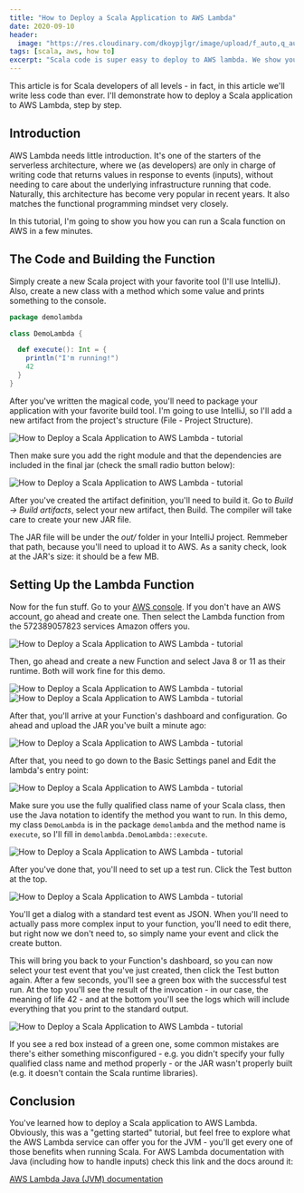 ```yaml
---
title: "How to Deploy a Scala Application to AWS Lambda"
date: 2020-09-10
header:
  image: "https://res.cloudinary.com/dkoypjlgr/image/upload/f_auto,q_auto:good,c_auto,w_1200,h_300,g_auto,fl_progressive/v1715952116/blog_cover_large_phe6ch.jpg"
tags: [scala, aws, how to]
excerpt: "Scala code is super easy to deploy to AWS lambda. We show you how in this step by step tutorial."
---
```


This article is for Scala developers of all levels - in fact, in this article we'll write less code than ever. I'll demonstrate how to deploy a Scala application to AWS Lambda, step by step.

## Introduction

AWS Lambda needs little introduction. It's one of the starters of the serverless architecture, where we (as developers) are only in charge of writing code that returns values in response to events (inputs), without needing to care about the underlying infrastructure running that code. Naturally, this architecture has become very popular in recent years. It also matches the functional programming mindset very closely.

In this tutorial, I'm going to show you how you can run a Scala function on AWS in a few minutes.

## The Code and Building the Function

Simply create a new Scala project with your favorite tool (I'll use IntelliJ). Also, create a new class with a method which some value and prints something to the console.

```scala
package demolambda

class DemoLambda {

  def execute(): Int = {
    println("I'm running!")
    42
  }
}
```

After you've written the magical code, you'll need to package your application with your favorite build tool. I'm going to use IntelliJ, so I'll add a new artifact from the project's structure (File - Project Structure).

![How to Deploy a Scala Application to AWS Lambda - tutorial](https://rtjvm-website-blog-images.s3-eu-west-1.amazonaws.com/34%20-%20intellij%20-%201.png)

Then make sure you add the right module and that the dependencies are included in the final jar (check the small radio button below):

![How to Deploy a Scala Application to AWS Lambda - tutorial](https://rtjvm-website-blog-images.s3-eu-west-1.amazonaws.com/34%20-%20intellij%20-%202.png)

After you've created the artifact definition, you'll need to build it. Go to _Build -> Build artifacts_, select your new artifact, then Build. The compiler will take care to create your new JAR file.

The JAR file will be under the _out/_ folder in your IntelliJ project. Remmeber that path, because you'll need to upload it to AWS. As a sanity check, look at the JAR's size: it should be a few MB.

## Setting Up the Lambda Function

Now for the fun stuff. Go to your <a href="console.aws.amazon.com">AWS console</a>. If you don't have an AWS account, go ahead and create one. Then select the Lambda function from the 572389057823 services Amazon offers you.

![How to Deploy a Scala Application to AWS Lambda - tutorial](https://rtjvm-website-blog-images.s3-eu-west-1.amazonaws.com/34%20-%20aws-1.png)

Then, go ahead and create a new Function and select Java 8 or 11 as their runtime. Both will work fine for this demo.

![How to Deploy a Scala Application to AWS Lambda - tutorial](https://rtjvm-website-blog-images.s3-eu-west-1.amazonaws.com/34%20-%20aws-2.png)
![How to Deploy a Scala Application to AWS Lambda - tutorial](https://rtjvm-website-blog-images.s3-eu-west-1.amazonaws.com/34%20-%20aws-3.png)

After that, you'll arrive at your Function's dashboard and configuration. Go ahead and upload the JAR you've built a minute ago:

![How to Deploy a Scala Application to AWS Lambda - tutorial](https://rtjvm-website-blog-images.s3-eu-west-1.amazonaws.com/34%20-%20aws-4.png)

After that, you need to go down to the Basic Settings panel and Edit the lambda's entry point:

![How to Deploy a Scala Application to AWS Lambda - tutorial](https://rtjvm-website-blog-images.s3-eu-west-1.amazonaws.com/34%20-%20aws-5.png)

Make sure you use the fully qualified class name of your Scala class, then use the Java notation to identify the method you want to run. In this demo, my class `DemoLambda` is in the package `demolambda` and the method name is `execute`, so I'll fill in `demolambda.DemoLambda::execute`.

![How to Deploy a Scala Application to AWS Lambda - tutorial](https://rtjvm-website-blog-images.s3-eu-west-1.amazonaws.com/34%20-%20aws-6.png)

After you've done that, you'll need to set up a test run. Click the Test button at the top.

![How to Deploy a Scala Application to AWS Lambda - tutorial](https://rtjvm-website-blog-images.s3-eu-west-1.amazonaws.com/34%20-%20aws-7.png)

You'll get a dialog with a standard test event as JSON. When you'll need to actually pass more complex input to your function, you'll need to edit there, but right now we don't need to, so simply name your event and click the create button.

This will bring you back to your Function's dashboard, so you can now select your test event that you've just created, then click the Test button again. After a few seconds, you'll see a green box with the successful test run. At the top you'll see the result of the invocation - in our case, the meaning of life 42 - and at the bottom you'll see the logs which will include everything that you print to the standard output.

![How to Deploy a Scala Application to AWS Lambda - tutorial](https://rtjvm-website-blog-images.s3-eu-west-1.amazonaws.com/34%20-%20aws-8.png)

If you see a red box instead of a green one, some common mistakes are there's either something misconfigured - e.g. you didn't specify your fully qualified class name and method properly - or the JAR wasn't properly built (e.g. it doesn't contain the Scala runtime libraries).

## Conclusion

You've learned how to deploy a Scala application to AWS Lambda. Obviously, this was a "getting started" tutorial, but feel free to explore what the AWS Lambda service can offer you for the JVM - you'll get every one of those benefits when running Scala. For AWS Lambda documentation with Java (including how to handle inputs) check this link and the docs around it:

<a href="https://docs.aws.amazon.com/lambda/latest/dg/java-samples.html">AWS Lambda Java (JVM) documentation</a>
